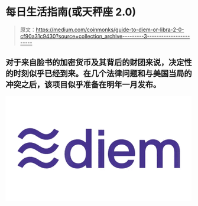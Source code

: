 # 每日生活指南(或天秤座 2.0)

> 原文：<https://medium.com/coinmonks/guide-to-diem-or-libra-2-0-cf90a31c9430?source=collection_archive---------3----------------------->

## 对于来自脸书的加密货币及其背后的财团来说，决定性的时刻似乎已经到来。在几个法律问题和与美国当局的冲突之后，该项目似乎准备在明年一月发布。

![](img/008f51f2f23a46343d9ffd0989f94769.png)